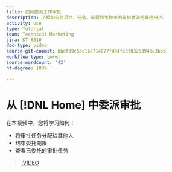```yaml
---
title: 如何委派工作审批
description: 了解如何将项目、任务、问题和考勤卡的审批委派给其他用户。
activity: use
type: Tutorial
team: Technical Marketing
jira: KT-8810
doc-type: video
source-git-commit: bbdf99c6bc1be714077fd94fc3f8325394de36b3
workflow-type: tm+mt
source-wordcount: '42'
ht-degree: 100%

---
```


# 从 [!DNL Home] 中委派审批

在本视频中，您将学习如何：

* 将审批任务分配给其他人
* 结束委托期限
* 查看已委托的审批任务

>[!VIDEO](https://video.tv.adobe.com/v/336094/?quality=12&learn=on&enablevpops=1)

<!--
learn more URLS
Delegate approval request
-->

